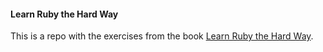 #### Learn Ruby the Hard Way  

This is a repo with the exercises from the book [Learn Ruby the Hard Way](http://learnrubythehardway.org/book). 